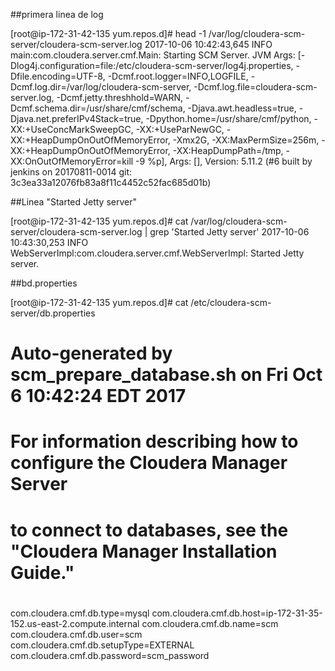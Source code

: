 ##primera linea de log 

[root@ip-172-31-42-135 yum.repos.d]# head -1 /var/log/cloudera-scm-server/cloudera-scm-server.log
2017-10-06 10:42:43,645 INFO main:com.cloudera.server.cmf.Main: Starting SCM Server. JVM Args: [-Dlog4j.configuration=file:/etc/cloudera-scm-server/log4j.properties, -Dfile.encoding=UTF-8, -Dcmf.root.logger=INFO,LOGFILE, -Dcmf.log.dir=/var/log/cloudera-scm-server, -Dcmf.log.file=cloudera-scm-server.log, -Dcmf.jetty.threshhold=WARN, -Dcmf.schema.dir=/usr/share/cmf/schema, -Djava.awt.headless=true, -Djava.net.preferIPv4Stack=true, -Dpython.home=/usr/share/cmf/python, -XX:+UseConcMarkSweepGC, -XX:+UseParNewGC, -XX:+HeapDumpOnOutOfMemoryError, -Xmx2G, -XX:MaxPermSize=256m, -XX:+HeapDumpOnOutOfMemoryError, -XX:HeapDumpPath=/tmp, -XX:OnOutOfMemoryError=kill -9 %p], Args: [], Version: 5.11.2 (#6 built by jenkins on 20170811-0014 git: 3c3ea33a12076fb83a8f11c4452c52fac685d01b)

##Linea "Started Jetty server"


[root@ip-172-31-42-135 yum.repos.d]# cat /var/log/cloudera-scm-server/cloudera-scm-server.log | grep 'Started Jetty server'
2017-10-06 10:43:30,253 INFO WebServerImpl:com.cloudera.server.cmf.WebServerImpl: Started Jetty server.


##bd.properties


[root@ip-172-31-42-135 yum.repos.d]# cat /etc/cloudera-scm-server/db.properties
# Auto-generated by scm_prepare_database.sh on Fri Oct  6 10:42:24 EDT 2017
#
# For information describing how to configure the Cloudera Manager Server
# to connect to databases, see the "Cloudera Manager Installation Guide."
#
com.cloudera.cmf.db.type=mysql
com.cloudera.cmf.db.host=ip-172-31-35-152.us-east-2.compute.internal
com.cloudera.cmf.db.name=scm
com.cloudera.cmf.db.user=scm
com.cloudera.cmf.db.setupType=EXTERNAL
com.cloudera.cmf.db.password=scm_password
